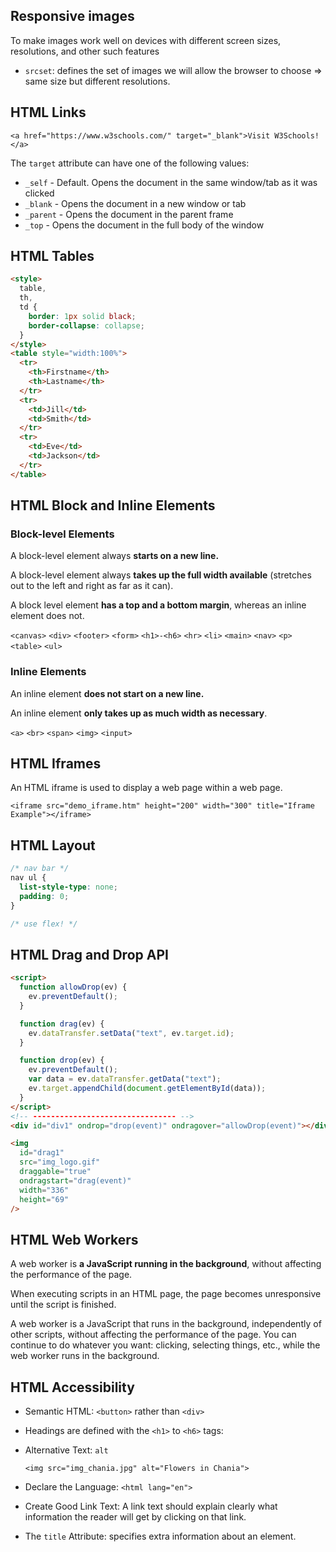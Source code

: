 ## Responsive images

To make images work well on devices with different screen sizes, resolutions, and other such features

- `srcset`: defines the set of images we will allow the browser to choose => same size but different resolutions.

## HTML Links

`<a href="https://www.w3schools.com/" target="_blank">Visit W3Schools!</a>`

The `target` attribute can have one of the following values:

- `_self` - Default. Opens the document in the same window/tab as it was clicked
- `_blank` - Opens the document in a new window or tab
- `_parent` - Opens the document in the parent frame
- `_top` - Opens the document in the full body of the window

## HTML Tables

```html
<style>
  table,
  th,
  td {
    border: 1px solid black;
    border-collapse: collapse;
  }
</style>
<table style="width:100%">
  <tr>
    <th>Firstname</th>
    <th>Lastname</th>
  </tr>
  <tr>
    <td>Jill</td>
    <td>Smith</td>
  </tr>
  <tr>
    <td>Eve</td>
    <td>Jackson</td>
  </tr>
</table>
```

## HTML Block and Inline Elements

### Block-level Elements

A block-level element always **starts on a new line.**

A block-level element always **takes up the full width available** (stretches out to the left and right as far as it can).

A block level element **has a top and a bottom margin**, whereas an inline element does not.

`<canvas>` `<div>` `<footer>` `<form>` `<h1>-<h6>` `<hr>` `<li>` `<main>` `<nav>` `<p>` `<table>` `<ul>`

### Inline Elements

An inline element **does not start on a new line.**

An inline element **only takes up as much width as necessary**.

`<a>` `<br>` `<span>` `<img>` `<input>`

## HTML Iframes

An HTML iframe is used to display a web page within a web page.

`<iframe src="demo_iframe.htm" height="200" width="300" title="Iframe Example"></iframe>`

## HTML Layout

```css
/* nav bar */
nav ul {
  list-style-type: none;
  padding: 0;
}

/* use flex! */
```

## HTML Drag and Drop API

```html
<script>
  function allowDrop(ev) {
    ev.preventDefault();
  }

  function drag(ev) {
    ev.dataTransfer.setData("text", ev.target.id);
  }

  function drop(ev) {
    ev.preventDefault();
    var data = ev.dataTransfer.getData("text");
    ev.target.appendChild(document.getElementById(data));
  }
</script>
<!-- -------------------------------- -->
<div id="div1" ondrop="drop(event)" ondragover="allowDrop(event)"></div>

<img
  id="drag1"
  src="img_logo.gif"
  draggable="true"
  ondragstart="drag(event)"
  width="336"
  height="69"
/>
```

## HTML Web Workers

A web worker is **a JavaScript running in the background**, without affecting the performance of the page.

When executing scripts in an HTML page, the page becomes unresponsive until the script is finished.

A web worker is a JavaScript that runs in the background, independently of other scripts, without affecting the performance of the page. You can continue to do whatever you want: clicking, selecting things, etc., while the web worker runs in the background.

## HTML Accessibility

- Semantic HTML: `<button>` rather than `<div>`
- Headings are defined with the `<h1>` to `<h6>` tags:
- Alternative Text: `alt`

  `<img src="img_chania.jpg" alt="Flowers in Chania">`

- Declare the Language: `<html lang="en">`

- Create Good Link Text: A link text should explain clearly what information the reader will get by clicking on that link.

- The `title` Attribute: specifies extra information about an element.

